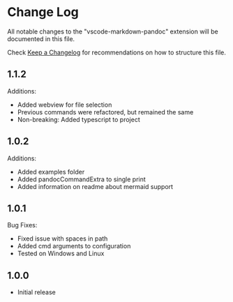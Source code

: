 # Change Log

All notable changes to the "vscode-markdown-pandoc" extension will be documented in this file.

Check [Keep a Changelog](http://keepachangelog.com/) for recommendations on how to structure this file.

## 1.1.2

Additions:
- Added webview for file selection
- Previous commands were refactored, but remained the same
- Non-breaking: Added typescript to project

## 1.0.2

Additions:
- Added examples folder
- Added pandocCommandExtra to single print
- Added information on readme about mermaid support

## 1.0.1

Bug Fixes:
- Fixed issue with spaces in path
- Added cmd arguments to configuration
- Tested on Windows and Linux

## 1.0.0
- Initial release